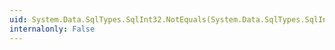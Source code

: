 ```yaml
---
uid: System.Data.SqlTypes.SqlInt32.NotEquals(System.Data.SqlTypes.SqlInt32,System.Data.SqlTypes.SqlInt32)
internalonly: False
---
```

